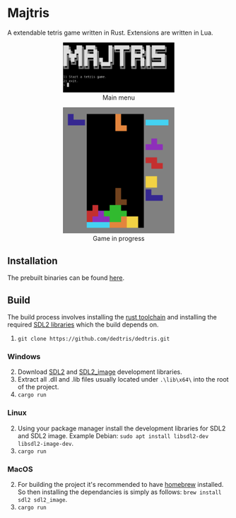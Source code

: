 # Majtris
A extendable tetris game written in Rust. Extensions are written in Lua.

<p align="center">
    <img src="images/menu.png" alt="menu image" style="width:50%"><br>
    Main menu
</p>
<p align="center">
    <img src="images/game.png" alt="game image" style="width:50%"><br>
    Game in progress
</p>

## Installation
The prebuilt binaries can be found [here](https://github.com/Majtris/majtris/releases).

## Build
The build process involves installing the [rust toolchain](https://www.rust-lang.org/tools/install) and installing the required [SDL2 libraries](https://www.libsdl.org/download-2.0.php) which the build depends on.

1. `git clone https://github.com/dedtris/dedtris.git`
### Windows
2. Download [SDL2](https://www.libsdl.org/download-2.0.php) and [SDL2_image](https://www.libsdl.org/projects/SDL_image/) development libraries.
3. Extract all .dll and .lib files usually located under `.\lib\x64\` into the root of the project.
4. `cargo run`
### Linux
2. Using your package manager install the development libraries for SDL2 and SDL2 image. Example Debian: `sudo apt install libsdl2-dev libsdl2-image-dev`.
3. `cargo run`
### MacOS
2. For building the project it's recommended to have [homebrew](https://brew.sh/) installed. So then installing the dependancies is simply as follows: `brew install sdl2 sdl2_image`.
3. `cargo run`
